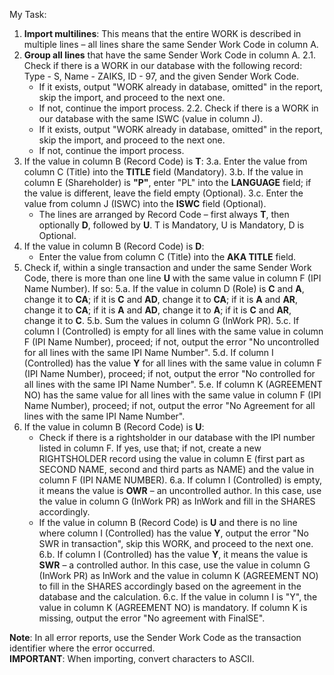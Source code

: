 My Task:

1. **Import multilines**: This means that the entire WORK is described in multiple lines – all lines share the same Sender Work Code in column A.
2. **Group all lines** that have the same Sender Work Code in column A.
   2.1. Check if there is a WORK in our database with the following record: Type - S, Name - ZAIKS, ID - 97, and the given Sender Work Code. 
   - If it exists, output "WORK already in database, omitted" in the report, skip the import, and proceed to the next one.
   - If not, continue the import process.
   2.2. Check if there is a WORK in our database with the same ISWC (value in column J).
   - If it exists, output "WORK already in database, omitted" in the report, skip the import, and proceed to the next one.
   - If not, continue the import process.
3. If the value in column B (Record Code) is **T**:
   3.a. Enter the value from column C (Title) into the **TITLE** field (Mandatory).
   3.b. If the value in column E (Shareholder) is **"P"**, enter "PL" into the **LANGUAGE** field; if the value is different, leave the field empty (Optional).
   3.c. Enter the value from column J (ISWC) into the **ISWC** field (Optional).
   - The lines are arranged by Record Code – first always **T**, then optionally **D**, followed by **U**. T is Mandatory, U is Mandatory, D is Optional.
4. If the value in column B (Record Code) is **D**:
   - Enter the value from column C (Title) into the **AKA TITLE** field.
5. Check if, within a single transaction and under the same Sender Work Code, there is more than one line **U** with the same value in column F (IPI Name Number). If so:
   5.a. If the value in column D (Role) is **C** and **A**, change it to **CA**; if it is **C** and **AD**, change it to **CA**; if it is **A** and **AR**, change it to **CA**; if it is **A** and **AD**, change it to **A**; if it is **C** and **AR**, change it to **C**.
   5.b. Sum the values in column G (InWork PR).
   5.c. If column I (Controlled) is empty for all lines with the same value in column F (IPI Name Number), proceed; if not, output the error "No uncontrolled for all lines with the same IPI Name Number".
   5.d. If column I (Controlled) has the value **Y** for all lines with the same value in column F (IPI Name Number), proceed; if not, output the error "No controlled for all lines with the same IPI Name Number".
   5.e. If column K (AGREEMENT NO) has the same value for all lines with the same value in column F (IPI Name Number), proceed; if not, output the error "No Agreement for all lines with the same IPI Name Number".
6. If the value in column B (Record Code) is **U**:
   - Check if there is a rightsholder in our database with the IPI number listed in column F. If yes, use that; if not, create a new RIGHTSHOLDER record using the value in column E (first part as SECOND NAME, second and third parts as NAME) and the value in column F (IPI NAME NUMBER).
   6.a. If column I (Controlled) is empty, it means the value is **OWR** – an uncontrolled author. In this case, use the value in column G (InWork PR) as InWork and fill in the SHARES accordingly.
   - If the value in column B (Record Code) is **U** and there is no line where column I (Controlled) has the value **Y**, output the error "No SWR in transaction", skip this WORK, and proceed to the next one.
   6.b. If column I (Controlled) has the value **Y**, it means the value is **SWR** – a controlled author. In this case, use the value in column G (InWork PR) as InWork and the value in column K (AGREEMENT NO) to fill in the SHARES accordingly based on the agreement in the database and the calculation.
   6.c. If the value in column I is "Y", the value in column K (AGREEMENT NO) is mandatory. If column K is missing, output the error "No agreement with FinalSE".

**Note**: In all error reports, use the Sender Work Code as the transaction identifier where the error occurred.  
**IMPORTANT**: When importing, convert characters to ASCII.
